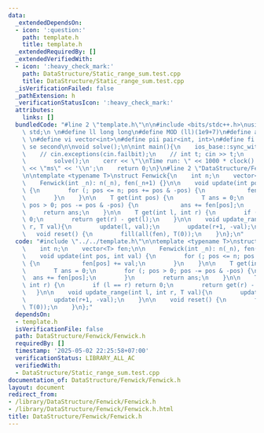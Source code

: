 ```yaml
---
data:
  _extendedDependsOn:
  - icon: ':question:'
    path: template.h
    title: template.h
  _extendedRequiredBy: []
  _extendedVerifiedWith:
  - icon: ':heavy_check_mark:'
    path: DataStructure/Static_range_sum.test.cpp
    title: DataStructure/Static_range_sum.test.cpp
  _isVerificationFailed: false
  _pathExtension: h
  _verificationStatusIcon: ':heavy_check_mark:'
  attributes:
    links: []
  bundledCode: "#line 2 \"template.h\"\n\n#include <bits/stdc++.h>\nusing namespace\
    \ std;\n \n#define ll long long\n#define MOD (ll)(1e9+7)\n#define all(x) (x).begin(),(x).end()\n\
    \ \n#define vi vector<int>\n#define pii pair<int, int>\n#define fi first\n#define\
    \ se second\n\nvoid solve();\n\nint main(){\n    ios_base::sync_with_stdio(false);cin.tie(NULL);\n\
    \    // cin.exceptions(cin.failbit);\n    // int t; cin >> t;\n    // while(t--)\n\
    \        solve();\n    cerr << \"\\nTime run: \" << 1000 * clock() / CLOCKS_PER_SEC\
    \ << \"ms\" << '\\n';\n    return 0;\n}\n#line 2 \"DataStructure/Fenwick/Fenwick.h\"\
    \n\ntemplate <typename T>\nstruct Fenwick{\n    int n;\n    vector<T> fen;\n\n\
    \    Fenwick(int _n): n(_n), fen(_n+1) {}\n\n    void update(int pos, int val)\
    \ {\n        for (; pos <= n; pos += pos & -pos) {\n            fen[pos] += val;\n\
    \        }\n    }\n\n    T get(int pos) {\n        T ans = 0;\n        for (;\
    \ pos > 0; pos -= pos & -pos) {\n            ans += fen[pos];\n        }\n   \
    \     return ans;\n    }\n\n    T get(int l, int r) {\n        if (l == r) return\
    \ 0;\n        return get(r) - get(l);\n    }\n\n    void update_range(int l, int\
    \ r, T val){\n        update(l, val);\n        update(r+1, -val);\n    }\n\n \
    \   void reset() {\n        fill(all(fen), T(0));\n    }\n};\n"
  code: "#include \"../../template.h\"\n\ntemplate <typename T>\nstruct Fenwick{\n\
    \    int n;\n    vector<T> fen;\n\n    Fenwick(int _n): n(_n), fen(_n+1) {}\n\n\
    \    void update(int pos, int val) {\n        for (; pos <= n; pos += pos & -pos)\
    \ {\n            fen[pos] += val;\n        }\n    }\n\n    T get(int pos) {\n\
    \        T ans = 0;\n        for (; pos > 0; pos -= pos & -pos) {\n          \
    \  ans += fen[pos];\n        }\n        return ans;\n    }\n\n    T get(int l,\
    \ int r) {\n        if (l == r) return 0;\n        return get(r) - get(l);\n \
    \   }\n\n    void update_range(int l, int r, T val){\n        update(l, val);\n\
    \        update(r+1, -val);\n    }\n\n    void reset() {\n        fill(all(fen),\
    \ T(0));\n    }\n};"
  dependsOn:
  - template.h
  isVerificationFile: false
  path: DataStructure/Fenwick/Fenwick.h
  requiredBy: []
  timestamp: '2025-05-02 22:25:58+07:00'
  verificationStatus: LIBRARY_ALL_AC
  verifiedWith:
  - DataStructure/Static_range_sum.test.cpp
documentation_of: DataStructure/Fenwick/Fenwick.h
layout: document
redirect_from:
- /library/DataStructure/Fenwick/Fenwick.h
- /library/DataStructure/Fenwick/Fenwick.h.html
title: DataStructure/Fenwick/Fenwick.h
---
```

